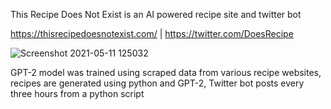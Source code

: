 This Recipe Does Not Exist is an AI powered recipe site and twitter bot

https://thisrecipedoesnotexist.com/ | https://twitter.com/DoesRecipe


![Screenshot 2021-05-11 125032](https://user-images.githubusercontent.com/3793509/117869012-82b91a80-b257-11eb-9efe-5a273b7a0828.png)

GPT-2 model was trained using scraped data from various recipe websites, recipes are generated using python and GPT-2, Twitter bot posts every three hours from a python script
